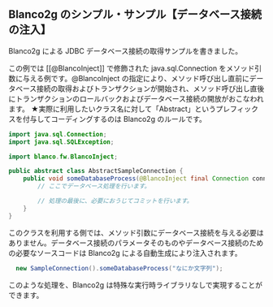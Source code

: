 ## Blanco2g のシンプル・サンプル【データベース接続の注入】

Blanco2g による JDBC データベース接続の取得サンプルを書きました。

この例では [[@BlancoInject]] で修飾された java.sql.Connection をメソッド引数に与える例です。@BlancoInject の指定により、メソッド呼び出し直前にデータベース接続の取得およびトランザクションが開始され、メソッド呼び出し直後にトランザクションのロールバックおよびデータベース接続の開放がおこなわれます。
★実際に利用したいクラス名に対して「Abstract」というプレフィックスを付与してコーディングするのは Blanco2g のルールです。


```java
import java.sql.Connection;
import java.sql.SQLException;

import blanco.fw.BlancoInject;

public abstract class AbstractSampleConnection {
    public void someDatabaseProcess(@BlancoInject final Connection conn, final String strArg0) throws SQLException {
        // ここでデータベース処理を行います。

        // 処理の最後に、必要におうじてコミットを行います。
    }
}
```


このクラスを利用する側では、メソッド引数にデータベース接続を与える必要はありません。データベース接続のパラメータそのものやデータベース接続のための必要なソースコードは Blanco2g による自動生成により注入されます。

```java
  new SampleConnection().someDatabaseProcess("なにか文字列");
```


このような処理を、Blanco2g は特殊な実行時ライブラリなしで実現することができます。

